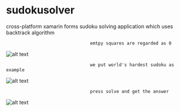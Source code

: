 # sudokusolver
cross-platform xamarin forms sudoku solving application which uses backtrack algorithm

                                    emtpy squares are regarded as 0 
![alt text](https://github.com/unobatbayar/sudokusolver/blob/master/readme-images/one.png) 

                                    we put world's hardest sudoku as example
![alt text](https://github.com/unobatbayar/sudokusolver/blob/master/readme-images/c.png)

                                    press solve and get the answer
![alt text](https://github.com/unobatbayar/sudokusolver/blob/master/readme-images/b.png)

